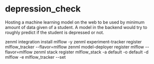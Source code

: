 # depression_check
Hosting a machine learning model on the web to be used by minimum amount of data given of a student. A model in the backend would try to roughly predict if the student is depressed or not.


zenml integration install mlflow -y
zenml experiment-tracker register mlflow_tracker --flavor=mlflow
zenml model-deployer register mlflow --flavor=mlflow
zenml stack register mlflow_stack -a default -o default -d mlflow -e mlflow_tracker --set
